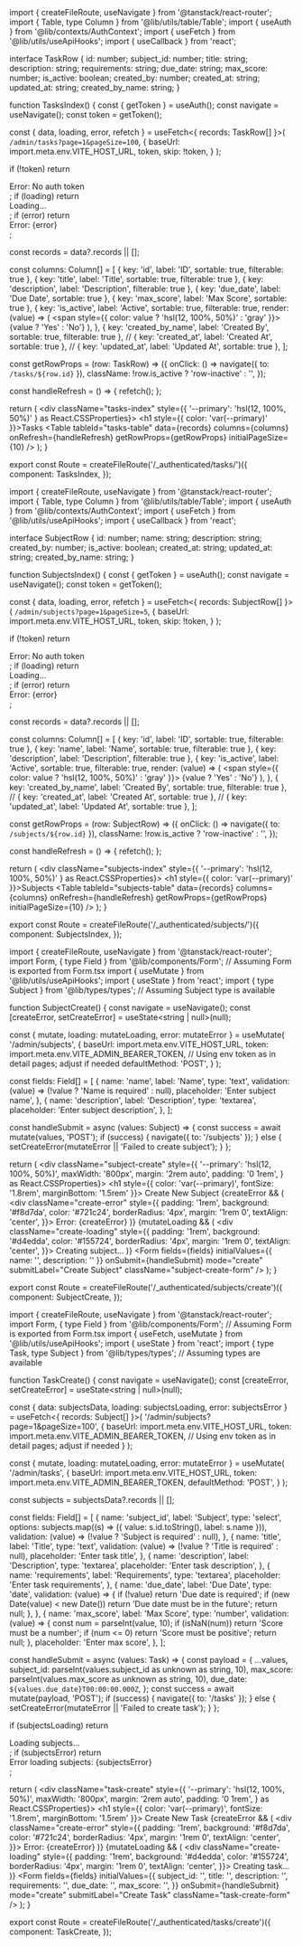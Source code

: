 <DOCUMENT filename="tasks/index.tsx">
import { createFileRoute, useNavigate } from '@tanstack/react-router';
import { Table, type Column } from '@lib/utils/table/Table';
import { useAuth } from '@lib/contexts/AuthContext';
import { useFetch } from '@lib/utils/useApiHooks';
import { useCallback } from 'react';

interface TaskRow {
  id: number;
  subject_id: number;
  title: string;
  description: string;
  requirements: string;
  due_date: string;
  max_score: number;
  is_active: boolean;
  created_by: number;
  created_at: string;
  updated_at: string;
  created_by_name: string;
}

function TasksIndex() {
  const { getToken } = useAuth();
  const navigate = useNavigate();
  const token = getToken();

  const { data, loading, error, refetch } = useFetch<{ records: TaskRow[] }>(
    `/admin/tasks?page=1&pageSize=100`,
    {
      baseUrl: import.meta.env.VITE_HOST_URL,
      token,
      skip: !token,
    }
  );

  if (!token) return <div>Error: No auth token</div>;
  if (loading) return <div>Loading...</div>;
  if (error) return <div>Error: {error}</div>;

  const records = data?.records || [];

  const columns: Column<TaskRow>[] = [
    { key: 'id', label: 'ID', sortable: true, filterable: true },
    { key: 'title', label: 'Title', sortable: true, filterable: true },
    { key: 'description', label: 'Description', filterable: true },
    { key: 'due_date', label: 'Due Date', sortable: true },
    { key: 'max_score', label: 'Max Score', sortable: true },
    {
      key: 'is_active',
      label: 'Active',
      sortable: true,
      filterable: true,
      render: (value) => (
        <span style={{ color: value ? 'hsl(12, 100%, 50%)' : 'gray' }}>
          {value ? 'Yes' : 'No'}
        </span>
      ),
    },
    { key: 'created_by_name', label: 'Created By', sortable: true, filterable: true },
    // { key: 'created_at', label: 'Created At', sortable: true },
    // { key: 'updated_at', label: 'Updated At', sortable: true },
  ];

  const getRowProps = (row: TaskRow) => ({
    onClick: () => navigate({ to: `/tasks/${row.id}` }),
    className: !row.is_active ? 'row-inactive' : '',
  });

  const handleRefresh = () => {
    refetch();
  };

  return (
    <div className="tasks-index" style={{ '--primary': 'hsl(12, 100%, 50%)' } as React.CSSProperties}>
      <h1 style={{ color: 'var(--primary)' }}>Tasks</h1>
        <Table<TaskRow>
          tableId="tasks-table"
          data={records}
          columns={columns}
          onRefresh={handleRefresh}
          getRowProps={getRowProps}
          initialPageSize={10}
        />
    </div>
  );
}

export const Route = createFileRoute('/_authenticated/tasks/')({
  component: TasksIndex,
});
</DOCUMENT>

<DOCUMENT filename="subjects/index.tsx">
import { createFileRoute, useNavigate } from '@tanstack/react-router';
import { Table, type Column } from '@lib/utils/table/Table';
import { useAuth } from '@lib/contexts/AuthContext';
import { useFetch } from '@lib/utils/useApiHooks';
import { useCallback } from 'react';

interface SubjectRow {
  id: number;
  name: string;
  description: string;
  created_by: number;
  is_active: boolean;
  created_at: string;
  updated_at: string;
  created_by_name: string;
}

function SubjectsIndex() {
  const { getToken } = useAuth();
  const navigate = useNavigate();
  const token = getToken();

  const { data, loading, error, refetch } = useFetch<{ records: SubjectRow[] }>(
    `/admin/subjects?page=1&pageSize=5`,
    {
      baseUrl: import.meta.env.VITE_HOST_URL,
      token,
      skip: !token,
    }
  );

  if (!token) return <div>Error: No auth token</div>;
  if (loading) return <div>Loading...</div>;
  if (error) return <div>Error: {error}</div>;

  const records = data?.records || [];

  const columns: Column<SubjectRow>[] = [
    { key: 'id', label: 'ID', sortable: true, filterable: true },
    { key: 'name', label: 'Name', sortable: true, filterable: true },
    { key: 'description', label: 'Description', filterable: true },
    {
      key: 'is_active',
      label: 'Active',
      sortable: true,
      filterable: true,
      render: (value) => (
        <span style={{ color: value ? 'hsl(12, 100%, 50%)' : 'gray' }}>
          {value ? 'Yes' : 'No'}
        </span>
      ),
    },
    { key: 'created_by_name', label: 'Created By', sortable: true, filterable: true },
    // { key: 'created_at', label: 'Created At', sortable: true },
    // { key: 'updated_at', label: 'Updated At', sortable: true },
  ];

  const getRowProps = (row: SubjectRow) => ({
    onClick: () => navigate({ to: `/subjects/${row.id}` }),
    className: !row.is_active ? 'row-inactive' : '',
  });

  const handleRefresh = () => {
    refetch();
  };

  return (
    <div className="subjects-index" style={{ '--primary': 'hsl(12, 100%, 50%)' } as React.CSSProperties}>
      <h1 style={{ color: 'var(--primary)' }}>Subjects</h1>
        <Table<SubjectRow>
          tableId="subjects-table"
          data={records}
          columns={columns}
          onRefresh={handleRefresh}
          getRowProps={getRowProps}
          initialPageSize={10}
        />
    </div>
  );
}

export const Route = createFileRoute('/_authenticated/subjects/')({
  component: SubjectsIndex,
});
</DOCUMENT>

<DOCUMENT filename="subjects/create.tsx">
import { createFileRoute, useNavigate } from '@tanstack/react-router';
import Form, { type Field } from '@lib/components/Form'; // Assuming Form is exported from Form.tsx
import { useMutate } from '@lib/utils/useApiHooks';
import { useState } from 'react';
import { type Subject } from '@lib/types/types'; // Assuming Subject type is available

function SubjectCreate() {
  const navigate = useNavigate();
  const [createError, setCreateError] = useState<string | null>(null);

  const { mutate, loading: mutateLoading, error: mutateError } = useMutate<Subject>(
    '/admin/subjects',
    {
      baseUrl: import.meta.env.VITE_HOST_URL,
      token: import.meta.env.VITE_ADMIN_BEARER_TOKEN, // Using env token as in detail pages; adjust if needed
      defaultMethod: 'POST',
    }
  );

  const fields: Field<Subject>[] = [
    {
      name: 'name',
      label: 'Name',
      type: 'text',
      validation: (value) => (!value ? 'Name is required' : null),
      placeholder: 'Enter subject name',
    },
    {
      name: 'description',
      label: 'Description',
      type: 'textarea',
      placeholder: 'Enter subject description',
    },
  ];

  const handleSubmit = async (values: Subject) => {
    const success = await mutate(values, 'POST');
    if (success) {
      navigate({ to: '/subjects' });
    } else {
      setCreateError(mutateError || 'Failed to create subject');
    }
  };

  return (
    <div className="subject-create" style={{
      '--primary': 'hsl(12, 100%, 50%)',
      maxWidth: '800px',
      margin: '2rem auto',
      padding: '0 1rem',
    } as React.CSSProperties}>
      <h1 style={{ color: 'var(--primary)', fontSize: '1.8rem', marginBottom: '1.5rem' }}>
        Create New Subject
      </h1>
      {createError && (
        <div className="create-error" style={{
          padding: '1rem',
          background: '#f8d7da',
          color: '#721c24',
          borderRadius: '4px',
          margin: '1rem 0',
          textAlign: 'center',
        }}>
          Error: {createError}
        </div>
      )}
      {mutateLoading && (
        <div className="create-loading" style={{
          padding: '1rem',
          background: '#d4edda',
          color: '#155724',
          borderRadius: '4px',
          margin: '1rem 0',
          textAlign: 'center',
        }}>
          Creating subject...
        </div>
      )}
      <Form<Subject>
        fields={fields}
        initialValues={{ name: '', description: '' }}
        onSubmit={handleSubmit}
        mode="create"
        submitLabel="Create Subject"
        className="subject-create-form"
      />
    </div>
  );
}

export const Route = createFileRoute('/_authenticated/subjects/create')({
  component: SubjectCreate,
});
</DOCUMENT>

<DOCUMENT filename="tasks/create.tsx">
import { createFileRoute, useNavigate } from '@tanstack/react-router';
import Form, { type Field } from '@lib/components/Form'; // Assuming Form is exported from Form.tsx
import { useFetch, useMutate } from '@lib/utils/useApiHooks';
import { useState } from 'react';
import { type Task, type Subject } from '@lib/types/types'; // Assuming types are available

function TaskCreate() {
  const navigate = useNavigate();
  const [createError, setCreateError] = useState<string | null>(null);

  const { data: subjectsData, loading: subjectsLoading, error: subjectsError } = useFetch<{ records: Subject[] }>(
    '/admin/subjects?page=1&pageSize=100',
    {
      baseUrl: import.meta.env.VITE_HOST_URL,
      token: import.meta.env.VITE_ADMIN_BEARER_TOKEN, // Using env token as in detail pages; adjust if needed
    }
  );

  const { mutate, loading: mutateLoading, error: mutateError } = useMutate<Task>(
    '/admin/tasks',
    {
      baseUrl: import.meta.env.VITE_HOST_URL,
      token: import.meta.env.VITE_ADMIN_BEARER_TOKEN,
      defaultMethod: 'POST',
    }
  );

  const subjects = subjectsData?.records || [];

  const fields: Field<Task>[] = [
    {
      name: 'subject_id',
      label: 'Subject',
      type: 'select',
      options: subjects.map((s) => ({ value: s.id.toString(), label: s.name })),
      validation: (value) => (!value ? 'Subject is required' : null),
    },
    {
      name: 'title',
      label: 'Title',
      type: 'text',
      validation: (value) => (!value ? 'Title is required' : null),
      placeholder: 'Enter task title',
    },
    {
      name: 'description',
      label: 'Description',
      type: 'textarea',
      placeholder: 'Enter task description',
    },
    {
      name: 'requirements',
      label: 'Requirements',
      type: 'textarea',
      placeholder: 'Enter task requirements',
    },
    {
      name: 'due_date',
      label: 'Due Date',
      type: 'date',
      validation: (value) => {
        if (!value) return 'Due date is required';
        if (new Date(value) < new Date()) return 'Due date must be in the future';
        return null;
      },
    },
    {
      name: 'max_score',
      label: 'Max Score',
      type: 'number',
      validation: (value) => {
        const num = parseInt(value, 10);
        if (isNaN(num)) return 'Score must be a number';
        if (num <= 0) return 'Score must be positive';
        return null;
      },
      placeholder: 'Enter max score',
    },
  ];

  const handleSubmit = async (values: Task) => {
    const payload = {
      ...values,
      subject_id: parseInt(values.subject_id as unknown as string, 10),
      max_score: parseInt(values.max_score as unknown as string, 10),
      due_date: `${values.due_date}T00:00:00.000Z`,
    };
    const success = await mutate(payload, 'POST');
    if (success) {
      navigate({ to: '/tasks' });
    } else {
      setCreateError(mutateError || 'Failed to create task');
    }
  };

  if (subjectsLoading) return <div>Loading subjects...</div>;
  if (subjectsError) return <div>Error loading subjects: {subjectsError}</div>;

  return (
    <div className="task-create" style={{
      '--primary': 'hsl(12, 100%, 50%)',
      maxWidth: '800px',
      margin: '2rem auto',
      padding: '0 1rem',
    } as React.CSSProperties}>
      <h1 style={{ color: 'var(--primary)', fontSize: '1.8rem', marginBottom: '1.5rem' }}>
        Create New Task
      </h1>
      {createError && (
        <div className="create-error" style={{
          padding: '1rem',
          background: '#f8d7da',
          color: '#721c24',
          borderRadius: '4px',
          margin: '1rem 0',
          textAlign: 'center',
        }}>
          Error: {createError}
        </div>
      )}
      {mutateLoading && (
        <div className="create-loading" style={{
          padding: '1rem',
          background: '#d4edda',
          color: '#155724',
          borderRadius: '4px',
          margin: '1rem 0',
          textAlign: 'center',
        }}>
          Creating task...
        </div>
      )}
      <Form<Task>
        fields={fields}
        initialValues={{
          subject_id: '',
          title: '',
          description: '',
          requirements: '',
          due_date: '',
          max_score: '',
        }}
        onSubmit={handleSubmit}
        mode="create"
        submitLabel="Create Task"
        className="task-create-form"
      />
    </div>
  );
}

export const Route = createFileRoute('/_authenticated/tasks/create')({
  component: TaskCreate,
});
</DOCUMENT>